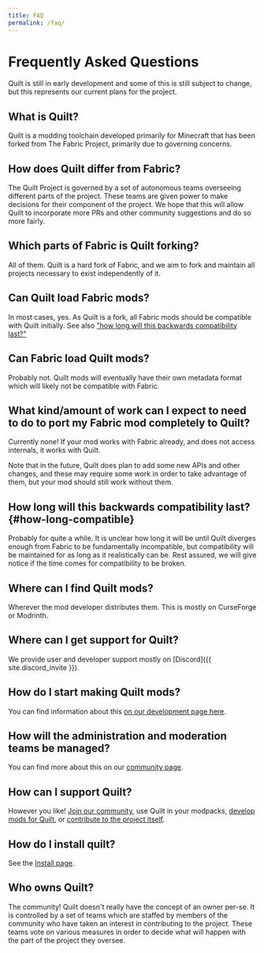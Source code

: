 ```yaml
---
title: FAQ
permalink: /faq/
---
```


# Frequently Asked Questions

Quilt is still in early development and some of this is still subject to
change, but this represents our current plans for the project.

## What is Quilt?

Quilt is a modding toolchain developed primarily for Minecraft that has been
forked from The Fabric Project, primarily due to governing concerns.

## How does Quilt differ from Fabric?

The Quilt Project is governed by a set of autonomous teams overseeing different
parts of the project. These teams are given power to make decisions for their
component of the project. We hope that this will allow Quilt to incorporate
more PRs and other community suggestions and do so more fairly.


## Which parts of Fabric is Quilt forking?

All of them. Quilt is a hard fork of Fabric, and we aim to fork and maintain
all projects necessary to exist independently of it.


## Can Quilt load Fabric mods?

In most cases, yes. As Quilt is a fork, all Fabric mods should be compatible
with Quilt initially. See also ["how long will this backwards compatibility
last?"](#how-long-compatible)

## Can Fabric load Quilt mods?

Probably not. Quilt mods will eventually have their own metadata format which
will likely not be compatible with Fabric.


## What kind/amount of work can I expect to need to do to port my Fabric mod completely to Quilt?

Currently none! If your mod works with Fabric already, and does not access internals, it works with Quilt.

Note that in the future, Quilt does plan to add some new APIs and other
changes, and these may require some work in order to take advantage of them,
but your mod should still work without them.


## How long will this backwards compatibility last? {#how-long-compatible}

Probably for quite a while. It is unclear how long it will be until Quilt
diverges enough from Fabric to be fundamentally incompatible, but compatibility
will be maintained for as long as it realistically can be. Rest assured, we
will give notice if the time comes for compatibility to be broken.


## Where can I find Quilt mods?

Wherever the mod developer distributes them. This is mostly on CurseForge or
Modrinth.


## Where can I get support for Quilt?

We provide user and developer support mostly on [Discord]({{ site.discord_invite }}).

## How do I start making Quilt mods?

You can find information about this [on our development page here](/dev/).


## How will the administration and moderation teams be managed?

You can find more about this on our [community page](/community/).


## How can I support Quilt?

However you like! [Join our community](/community/), use Quilt in your
modpacks, [develop mods for Quilt](/dev/), or [contribute to the project itself](/dev/).


## How do I install quilt?

See the [Install page](/install/).


## Who owns Quilt?

The community! Quilt doesn't really have the concept of an owner per-se. It is
controlled by a set of teams which are staffed by members of the community who
have taken an interest in contributing to the project. These teams vote on
various measures in order to decide what will happen with the part of the
project they oversee.


